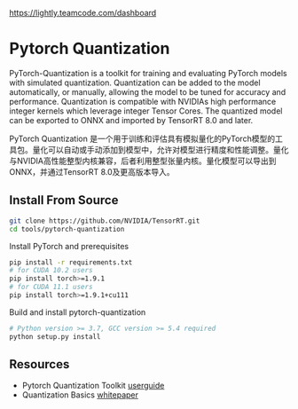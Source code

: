 https://lightly.teamcode.com/dashboard      

# Pytorch Quantization

PyTorch-Quantization is a toolkit for training and evaluating PyTorch models with simulated quantization. Quantization can be added to the model automatically, or manually, allowing the model to be tuned for accuracy and performance. Quantization is compatible with NVIDIAs high performance integer kernels which leverage integer Tensor Cores. The quantized model can be exported to ONNX and imported by TensorRT 8.0 and later.

PyTorch Quantization 是一个用于训练和评估具有模拟量化的PyTorch模型的工具包。量化可以自动或手动添加到模型中，允许对模型进行精度和性能调整。量化与NVIDIA高性能整型内核兼容，后者利用整型张量内核。量化模型可以导出到ONNX，并通过TensorRT 8.0及更高版本导入。

## Install From Source

```bash
git clone https://github.com/NVIDIA/TensorRT.git
cd tools/pytorch-quantization
```

Install PyTorch and prerequisites
```bash
pip install -r requirements.txt
# for CUDA 10.2 users
pip install torch>=1.9.1
# for CUDA 11.1 users
pip install torch>=1.9.1+cu111
```

Build and install pytorch-quantization
```bash
# Python version >= 3.7, GCC version >= 5.4 required
python setup.py install
```

## Resources

* Pytorch Quantization Toolkit [userguide](https://docs.nvidia.com/deeplearning/tensorrt/pytorch-quantization-toolkit/docs/userguide.html)
* Quantization Basics [whitepaper](https://arxiv.org/abs/2004.09602)

